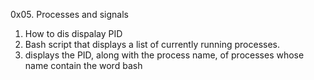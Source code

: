 0x05. Processes and signals
1. How to dis dispalay PID
2. Bash script that displays a list of currently running processes.
3. displays the PID, along with the process name, of processes whose name contain the word bash

